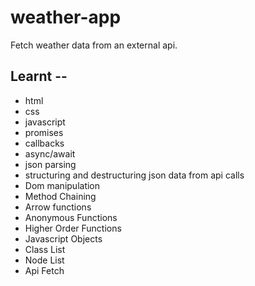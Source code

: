 # weather-app
Fetch weather data from an external api.

## Learnt --
- html
- css
- javascript
- promises
- callbacks
- async/await
- json parsing
- structuring and destructuring json data from api calls
- Dom manipulation
- Method Chaining
- Arrow functions
- Anonymous Functions
- Higher Order Functions
- Javascript Objects
- Class List
- Node List
- Api Fetch
